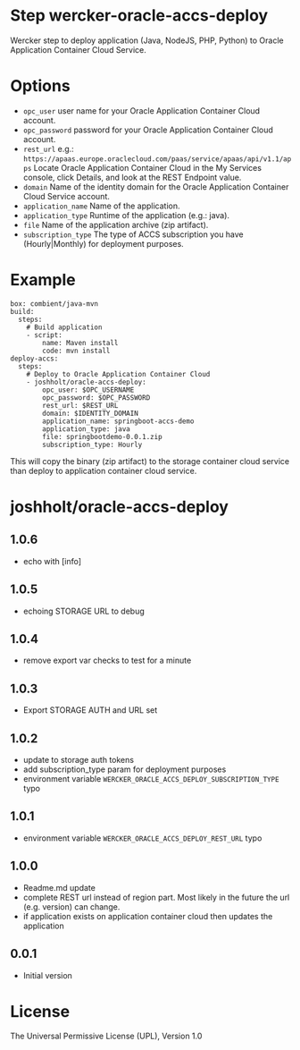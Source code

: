 # Step wercker-oracle-accs-deploy
Wercker step to deploy application (Java, NodeJS, PHP, Python) to Oracle Application Container Cloud Service.

# Options

- `opc_user` user name for your Oracle Application Container Cloud account.
- `opc_password` password for your Oracle Application Container Cloud account.
- `rest_url` e.g.: `https://apaas.europe.oraclecloud.com/paas/service/apaas/api/v1.1/apps` Locate Oracle Application Container Cloud in the My Services console, click Details, and look at the REST Endpoint value.
- `domain` Name of the identity domain for the Oracle Application Container Cloud Service account.
- `application_name` Name of the application.
- `application_type` Runtime of the application (e.g.: java).
- `file` Name of the application archive (zip artifact).
- `subscription_type` The type of ACCS subscription you have (Hourly|Monthly) for deployment purposes.

# Example

	box: combient/java-mvn
	build:
	  steps:
	    # Build application
	    - script:
	        name: Maven install
	        code: mvn install
	deploy-accs:
	  steps:
	    # Deploy to Oracle Application Container Cloud
	    - joshholt/oracle-accs-deploy:
	        opc_user: $OPC_USERNAME
	        opc_password: $OPC_PASSWORD
	        rest_url: $REST_URL
	        domain: $IDENTITY_DOMAIN
	        application_name: springboot-accs-demo
			application_type: java
	        file: springbootdemo-0.0.1.zip
	        subscription_type: Hourly


This will copy the binary (zip artifact) to the storage container cloud service than deploy to application container cloud service.

# joshholt/oracle-accs-deploy

## 1.0.6

- echo with [info]

## 1.0.5

- echoing STORAGE URL to debug

## 1.0.4

- remove export var checks to test for a minute

## 1.0.3

- Export STORAGE AUTH and URL set

## 1.0.2

- update to storage auth tokens
- add subscription_type param for deployment purposes
- environment variable `WERCKER_ORACLE_ACCS_DEPLOY_SUBSCRIPTION_TYPE` typo

## 1.0.1

- environment variable `WERCKER_ORACLE_ACCS_DEPLOY_REST_URL` typo
 
## 1.0.0

- Readme.md update
- complete REST url instead of region part. Most likely in the future the url (e.g. version) can change.
- if application exists on application container cloud then updates the application

## 0.0.1

- Initial version

# License

The Universal Permissive License (UPL), Version 1.0
